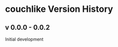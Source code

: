 couchlike Version History
================================

v 0.0.0 - 0.0.2
---------------

Initial development

